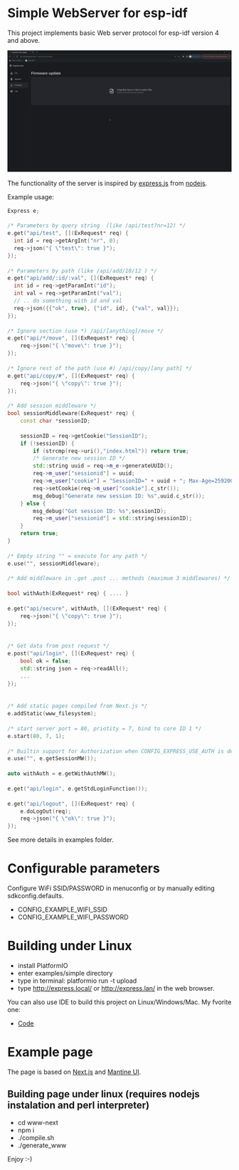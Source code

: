 # Simple WebServer for esp-idf
This project implements basic Web server protocol for esp-idf version 4 and above.

![](https://raw.githubusercontent.com/BubuHub/esp32-webserver-cpp/997cd07ba4c3fa29c57117d3e8e50408098541ac/blob/assets/firmware.png?raw=true)

The functionality of the server is inspired by [express.js](https://expressjs.com/) from [nodejs](https://nodejs.org/).

Example usage:
```cpp
Express e;

/* Parameters by query string  (like /api/test?nr=12) */
e.get("api/test", [](ExRequest* req) {
  int id = req->getArgInt("nr", 0);
  req->json("{ \"test\": true }");
});

/* Parameters by path (like /api/add/10/12 ) */
e.get("api/add/:id/:val", [](ExRequest* req) {
  int id = req->getParamInt("id");
  int val = req->getParamInt("val");
  // .. do something with id and val
  req->json({{"ok", true}, {"id", id}, {"val", val}});
});

/* Ignore section (use *) /api/[anything]/move */
e.get("api/*/move", [](ExRequest* req) {
    req->json("{ \"move\": true }");
});

/* Ignore rest of the path (use #) /api/copy/[any path] */
e.get("api/copy/#", [](ExRequest* req) {
    req->json("{ \"copy\": true }");
});

/* Add session middleware */
bool sessionMiddleware(ExRequest* req) {
	const char *sessionID;

	sessionID = req->getCookie("SessionID");
	if (!sessionID) {
		if (strcmp(req->uri(),"index.html")) return true;
		/* Generate new session ID */	
		std::string uuid = req->m_e->generateUUID();
		req->m_user["sessionid"] = uuid;
		req->m_user["cookie"] = "SessionID=" + uuid + "; Max-Age=2592000";
		req->setCookie(req->m_user["cookie"].c_str());
		msg_debug("Generate new session ID: %s",uuid.c_str());
	} else {
		msg_debug("Got session ID: %s",sessionID);
		req->m_user["sessionid"] = std::string(sessionID);
	}
	return true;
}

/* Empty string "" = execute for any path */
e.use("", sessionMiddleware);

/* Add middleware in .get .post ... methods (maximum 3 middlewares) */

bool withAuth(ExRequest* req) { .... }

e.get("api/secure", withAuth, [](ExRequest* req) {
    req->json("{ \"copy\": true }");
});


/* Get data from post request */
e.post("api/login", [](ExRequest* req) {
	bool ok = false;
	std::string json = req->readAll();
	...
});


/* Add static pages compiled from Next.js */
e.addStatic(www_filesystem);

/* start server port = 80, priotity = 7, bind to core ID 1 */
e.start(80, 7, 1);

/* Builtin support for Authorization when CONFIG_EXPRESS_USE_AUTH is defined */
e.use("", e.getSessionMW());

auto withAuth = e.getWithAuthMW();

e.get("api/login", e.getStdLoginFunction());

e.get("api/logout", [](ExRequest* req) {
	e.doLogOut(req);
	req->json("{ \"ok\": true }");
});

```
See more details in examples folder.

# Configurable parameters
Configure WiFi SSID/PASSWORD in menuconfig or by manually editing sdkconfig.defaults.

* CONFIG_EXAMPLE_WIFI_SSID
* CONFIG_EXAMPLE_WIFI_PASSWORD

# Building under Linux
* install PlatformIO
* enter examples/simple directory
* type in terminal:
  platformio run -t upload
* type http://express.local/ or http://express.lan/ in the web browser.

You can also use IDE to build this project on Linux/Windows/Mac. My fvorite one:
* [Code](https://code.visualstudio.com/) 

# Example page
The page is based on [Next.js](https://nextjs.org/) and [Mantine UI](https://mantine.dev/).

## Building page under linux (requires nodejs instalation and perl interpreter)
* cd www-next
* npm i
* ./compile.sh
* ./generate_www

Enjoy :-)

